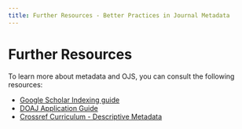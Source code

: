 ```yaml
---
title: Further Resources - Better Practices in Journal Metadata
---
```


# Further Resources

To learn more about metadata and OJS, you can consult the following resources:

* [Google Scholar Indexing guide](/google-scholar/)
* [DOAJ Application Guide](/doaj/)
* [Crossref Curriculum - Descriptive Metadata](https://www.crossref.org/education/content-registration/descriptive-metadata/)
